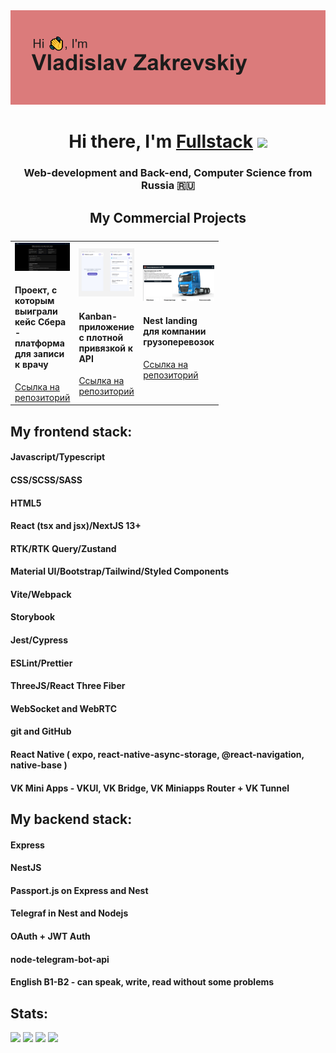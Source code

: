 <div align='center'><img src='./header.png' alt='My banner:)'/></div>

<h1 align="center">Hi there, I'm <a href="https://vladislavzakrevskiy.netlify.app/" target="_blank">Fullstack</a> 
<img src="https://github.com/blackcater/blackcater/raw/main/images/Hi.gif" height="32"/></h1>
<h3 align="center">Web-development and Back-end, Computer Science from Russia 🇷🇺</h3>

<h2 align="center">My Commercial Projects</h2>

<table style="display: grid; grid-template-columns: 1fr 1fr 1fr; gap: 10px; align-items: end">
	<tr>
		<td>
			<img src="./hack_2.jpg"/>
			<h4>Проект, с которым выиграли кейс Сбера - платформа для записи к врачу</h4>
			<a href="https://github.com/VladislavZakrevskiy/INNOHACK-2024-frontend">Ссылка на репозиторий</a>
		</td>
		<td>
			<img src="./kanban_3.jpg"/>
			<h4>Kanban-приложение с плотной привязкой к API</h4>
			<a href="https://github.com/VladislavZakrevskiy/KURSA4-kanban-mobile">Ссылка на репозиторий</a>
		</td>
		<td>
			<img src="./gruzoperevozki.png"/>
			<h4>Nest landing для компании грузоперевозок</h4>
			<a href="https://github.com/VladislavZakrevskiy/gruzoperevoski_next">Ссылка на репозиторий</a>
		</td>
	</tr>
</table>

<h2>My frontend stack:</h2>

<h4>Javascript/Typescript</h4>
<h4>CSS/SCSS/SASS</h4>
<h4>HTML5</h4>
<h4>React (tsx and jsx)/NextJS 13+</h4>
<h4>RTK/RTK Query/Zustand</h4>
<h4>Material UI/Bootstrap/Tailwind/Styled Components</h4>
<h4>Vite/Webpack</h4>
<h4>Storybook</h4>
<h4>Jest/Cypress</h4>
<h4>ESLint/Prettier</h4>
<h4>ThreeJS/React Three Fiber</h4>
<h4>WebSocket and WebRTC</h4>
<h4>git and GitHub</h4>
<h4>React Native ( expo, react-native-async-storage, @react-navigation, native-base )</h4>
<h4>VK Mini Apps - VKUI, VK Bridge, VK Miniapps Router + VK Tunnel</h4>

<h2>My backend stack:</h2>

<h4>Express</h4>
<h4>NestJS</h4>
<h4>Passport.js on Express and Nest</h4>
<h4>Telegraf in Nest and Nodejs</h4>
<h4>OAuth + JWT Auth</h4>
<h4>node-telegram-bot-api</h4>
<h4>English B1-B2 - can speak, write, read without some problems</h4>

<h2>Stats: </h2>

![](http://github-profile-summary-cards.vercel.app/api/cards/profile-details?username=VladislavZakrevskiy&theme=default)
![](http://github-profile-summary-cards.vercel.app/api/cards/repos-per-language?username=VladislavZakrevskiy&theme=default)  ![](http://github-profile-summary-cards.vercel.app/api/cards/most-commit-language?username=VladislavZakrevskiy&theme=default)
![](https://github-readme-stats.vercel.app/api/wakatime?username=@VladislavZakrevskiy&hide_border=true)
